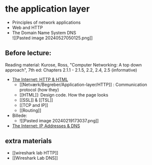 # the application layer
- Principles of network applications
- Web and HTTP
- The Domain Name System DNS\
![[Pasted image 20240527050125.png]]
## Before lecture:
Reading material: Kurose, Ross, "Computer Networking: A top down approach", 7th ed: Chapters 2.1.1 - 2.1.5, 2.2, 2.4, 2.5 (informative)
-  [The Internet: HTTP & HTML](https://www.youtube.com/@codeorg)
	- [[Netværk/Begreber/Application-layer/HTTP]] : Communication protocol (how they)
	- [[HTML]]: Design code. How the page looks 
	- [[SSL]] & [[TSL]]
	- [[TCP and IP]] 
	- [[Routing]]
- Billede:
	- ![[Pasted image 20240219173037.png]]
- [The Internet: IP Addresses & DNS](https://www.youtube.com/@codeorg)
## extra materials
- [[wireshark lab HTTP]]
- [[Wireshark Lab DNS]]
